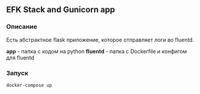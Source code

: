 ## EFK Stack and Gunicorn app

### Описание
Есть абстрактное flask приложение, которое отправляет логи во fluentd.

**app** - папка с кодом на python
**fluentd** - папка с Dockerfile и конфигом для fluentd

### Запуск

```
docker-compose up
```
